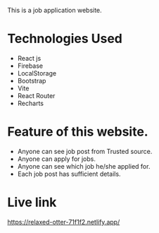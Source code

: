 This is a job application website. 

# Technologies Used
- React js
- Firebase
- LocalStorage 
- Bootstrap
- Vite
- React Router
- Recharts


# Feature of this website.

- Anyone can see job post from Trusted source.
- Anyone can apply for jobs.
- Anyone can see which job he/she applied for.
- Each job post has sufficient details.

# Live link
https://relaxed-otter-71f1f2.netlify.app/